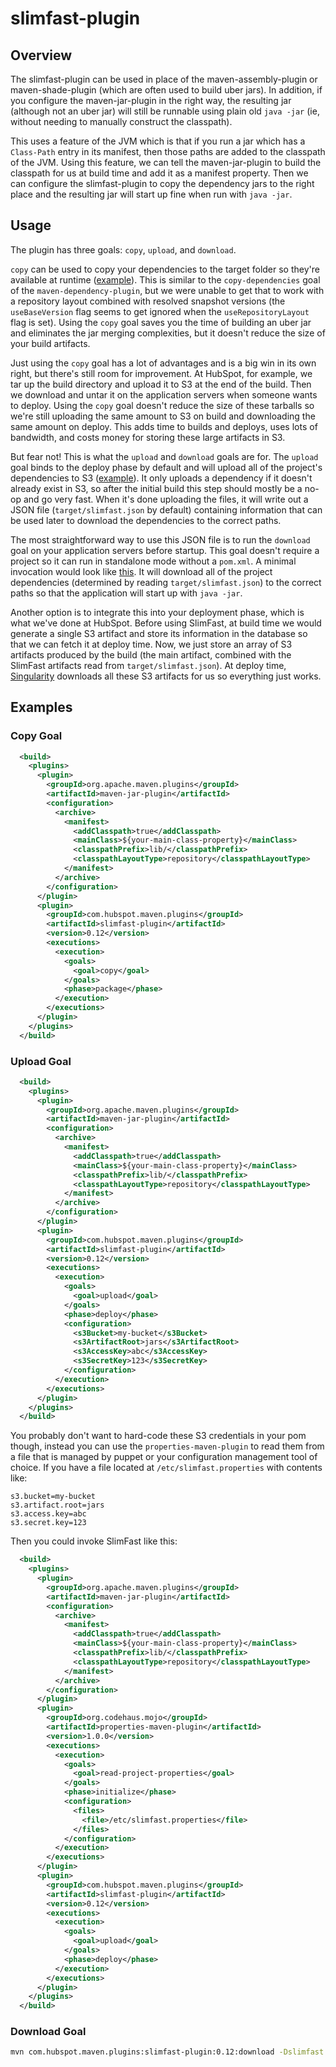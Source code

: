 # slimfast-plugin

## Overview ##

The slimfast-plugin can be used in place of the maven-assembly-plugin or maven-shade-plugin (which are often used to build 
uber jars). In addition, if you configure the maven-jar-plugin in the right way, the resulting jar (although not an uber jar)
will still be runnable using plain old `java -jar` (ie, without needing to manually construct the classpath). 

This uses a feature of the JVM which is that if you run a jar which has a `Class-Path` entry in its manifest, then those 
paths are added to the classpath of the JVM. Using this feature, we can tell the maven-jar-plugin to build the classpath 
for us at build time and add it as a manifest property. Then we can configure the slimfast-plugin to copy the dependency 
jars to the right place and the resulting jar will start up fine when run with `java -jar`.

## Usage ##

The plugin has three goals: `copy`, `upload`, and `download`. 

`copy` can be used to copy your dependencies to the target folder so they're available at runtime ([example](#copy-goal)).
This is similar to the `copy-dependencies` goal of the `maven-dependency-plugin`, but we were unable to get that to work 
with a repository layout combined with resolved snapshot versions (the `useBaseVersion` flag seems to get ignored when the
`useRepositoryLayout` flag is set). Using the `copy` goal saves you the time of building an uber jar and eliminates the jar 
merging complexities, but it doesn't reduce the size of your build artifacts.

Just using the `copy` goal has a lot of advantages and is a big win in its own right, but there's still room for improvement.
At HubSpot, for example, we tar up the build directory and upload it to S3 at the end of the build. Then we download and 
untar it on the application servers when someone wants to deploy. Using the `copy` goal doesn't reduce the size of these 
tarballs so we're still uploading the same amount to S3 on build and downloading the same amount on deploy. This adds 
time to builds and deploys, uses lots of bandwidth, and costs money for storing these large artifacts in S3. 

But fear not! This is what the `upload` and `download` goals are for. The `upload` goal binds to the deploy phase by default
and will upload all of the project's dependencies to S3 ([example](#upload-goal)). It only uploads a dependency if it doesn't 
already exist in S3, so after the initial build this step should mostly be a no-op and go very fast. When it's done uploading 
the files, it will write out a JSON file (`target/slimfast.json` by default) containing information that can be used later to 
download the dependencies to the correct paths.

The most straightforward way to use this JSON file is to run the `download` goal on your application servers before startup. 
This goal doesn't require a project so it can run in standalone mode without a `pom.xml`. A minimal invocation would look 
like [this](#download-goal). It will download all of the project dependencies (determined by reading `target/slimfast.json`) 
to the correct paths so that the application will start up with `java -jar`.

Another option is to integrate this into your deployment phase, which is what we've done at HubSpot. Before using SlimFast,
at build time we would generate a single S3 artifact and store its information in the database so that we can fetch it at deploy
time. Now, we just store an array of S3 artifacts produced by the build (the main artifact, combined with the SlimFast artifacts
read from `target/slimfast.json`). At deploy time, [Singularity](https://github.com/HubSpot/Singularity) downloads all these S3
artifacts for us so everything just works.

## Examples ##

### Copy Goal ###

```xml
  <build>
    <plugins>
      <plugin>
        <groupId>org.apache.maven.plugins</groupId>
        <artifactId>maven-jar-plugin</artifactId>
        <configuration>
          <archive>
            <manifest>
              <addClasspath>true</addClasspath>
              <mainClass>${your-main-class-property}</mainClass>
              <classpathPrefix>lib/</classpathPrefix>
              <classpathLayoutType>repository</classpathLayoutType>
            </manifest>
          </archive>
        </configuration>
      </plugin>
      <plugin>
        <groupId>com.hubspot.maven.plugins</groupId>
        <artifactId>slimfast-plugin</artifactId>
        <version>0.12</version>
        <executions>
          <execution>
            <goals>
              <goal>copy</goal>
            </goals>
            <phase>package</phase>
          </execution>
        </executions>
      </plugin>
    </plugins>
  </build>
```

### Upload Goal ###

```xml
  <build>
    <plugins>
      <plugin>
        <groupId>org.apache.maven.plugins</groupId>
        <artifactId>maven-jar-plugin</artifactId>
        <configuration>
          <archive>
            <manifest>
              <addClasspath>true</addClasspath>
              <mainClass>${your-main-class-property}</mainClass>
              <classpathPrefix>lib/</classpathPrefix>
              <classpathLayoutType>repository</classpathLayoutType>
            </manifest>
          </archive>
        </configuration>
      </plugin>
      <plugin>
        <groupId>com.hubspot.maven.plugins</groupId>
        <artifactId>slimfast-plugin</artifactId>
        <version>0.12</version>
        <executions>
          <execution>
            <goals>
              <goal>upload</goal>
            </goals>
            <phase>deploy</phase>
            <configuration>
              <s3Bucket>my-bucket</s3Bucket>
              <s3ArtifactRoot>jars</s3ArtifactRoot>
              <s3AccessKey>abc</s3AccessKey>
              <s3SecretKey>123</s3SecretKey>
            </configuration>
          </execution>
        </executions>
      </plugin>
    </plugins>
  </build>
```

You probably don't want to hard-code these S3 credentials in your pom though, instead you can use the 
`properties-maven-plugin` to read them from a file that is managed by puppet or your configuration management 
tool of choice. If you have a file located at `/etc/slimfast.properties` with contents like:

```properties
s3.bucket=my-bucket
s3.artifact.root=jars
s3.access.key=abc
s3.secret.key=123
```

Then you could invoke SlimFast like this:

```xml
  <build>
    <plugins>
      <plugin>
        <groupId>org.apache.maven.plugins</groupId>
        <artifactId>maven-jar-plugin</artifactId>
        <configuration>
          <archive>
            <manifest>
              <addClasspath>true</addClasspath>
              <mainClass>${your-main-class-property}</mainClass>
              <classpathPrefix>lib/</classpathPrefix>
              <classpathLayoutType>repository</classpathLayoutType>
            </manifest>
          </archive>
        </configuration>
      </plugin>
      <plugin>
        <groupId>org.codehaus.mojo</groupId>
        <artifactId>properties-maven-plugin</artifactId>
        <version>1.0.0</version>
        <executions>
          <execution>
            <goals>
              <goal>read-project-properties</goal>
            </goals>
            <phase>initialize</phase>
            <configuration>
              <files>
                <file>/etc/slimfast.properties</file>
              </files>
            </configuration>
          </execution>
        </executions>
      </plugin>      
      <plugin>
        <groupId>com.hubspot.maven.plugins</groupId>
        <artifactId>slimfast-plugin</artifactId>
        <version>0.12</version>
        <executions>
          <execution>
            <goals>
              <goal>upload</goal>
            </goals>
            <phase>deploy</phase>
          </execution>
        </executions>
      </plugin>
    </plugins>
  </build>
```

### Download Goal ###

```bash
mvn com.hubspot.maven.plugins:slimfast-plugin:0.12:download -Dslimfast.s3.accessKey=abc -Dslimfast.s3.secretKey=123
```
